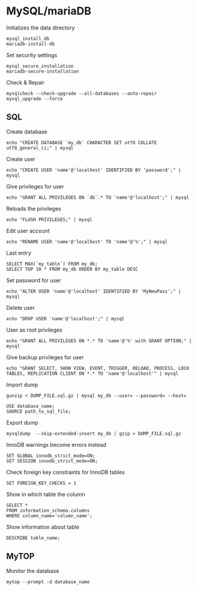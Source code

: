 # MySQL/mariaDB
Initializes the data directory
```
mysql_install_db
mariadb-install-db
```

Set security settings
```
mysql_secure_installation
mariadb-secure-installation
```

Check & Repair
```
mysqlcheck --check-upgrade --all-databases --auto-repair
mysql_upgrade --force
```

## SQL
Create database
```
echo "CREATE DATABASE `my_db` CHARACTER SET utf8 COLLATE utf8_general_ci;" | mysql
```

Create user
```
echo "CREATE USER 'name'@'localhost' IDENTIFIED BY 'password';" | mysql
```

Give privileges for user
```
echo "GRANT ALL PRIVILEGES ON `db`.* TO 'name'@'localhost';" | mysql
```

Reloads the privileges
```
echo "FLUSH PRIVILEGES;" | mysql
```

Edit user account
```
echo "RENAME USER 'name'@'localhost' TO 'name'@'%';" | mysql
```

Last entry
```
SELECT MAX(`my_table`) FROM my_db;
SELECT TOP 10 * FROM my_db ORDER BY my_table DESC
```

Set password for user
```
echo "ALTER USER 'name'@'localhost' IDENTIFIED BY 'MyNewPass';" | mysql
```

Delete user
```
echo "DROP USER 'name'@'localhost';" | mysql
```

User as root privileges
```
echo "GRANT ALL PRIVILEGES ON *.* TO 'name'@'%' with GRANT OPTION;" | mysql
```

Give backup privileges for user
```
echo "GRANT SELECT, SHOW VIEW, EVENT, TRIGGER, RELOAD, PROCESS, LOCK TABLES, REPLICATION CLIENT ON *.* TO 'name'@'localhost'" | mysql
```

Import dump
```
gunzip < DUMP_FILE.sql.gz | mysql my_db --user= --password= --host=
```
```
USE database_name;
SOURCE path_to_sql_file;
```

Export dump
```
mysqldump  --skip-extended-insert my_db | gzip > DUMP_FILE.sql.gz
```

InnoDB warnings become errors instead
```
SET GLOBAL innodb_strict_mode=ON;
SET SESSION innodb_strict_mode=ON;
```

Check foreign key constraints for InnoDB tables
```
SET FOREIGN_KEY_CHECKS = 1
```

Show in which table the column
```
SELECT *
FROM information_schema.columns
WHERE column_name='column_name';
```

Show information about table
```
DESCRIBE table_name;
```

## MyTOP
Monitor the database
```
mytop --prompt -d database_name
```
